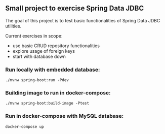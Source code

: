 ## Small project to exercise Spring Data JDBC

The goal of this project is to test basic functionalities of Spring Data JDBC utilities.

Current exercises in scope:
- use basic CRUD repository functionalities
- explore usage of foreign keys
- start with database down

### Run locally with embedded database:
```./mvnw spring-boot:run -Pdev```

### Building image to run in docker-compose:
```./mvnw spring-boot:build-image -Ptest```

### Run in docker-compose with MySQL database:
```docker-compose up```

